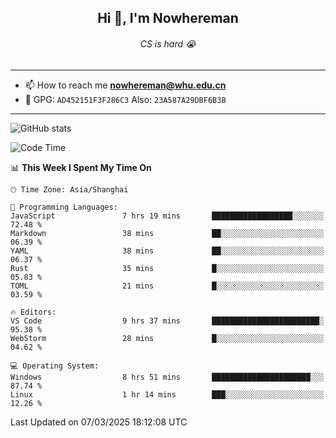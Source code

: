 <h2 align="center">Hi 👋, I'm Nowhereman</h2>
<h6 align="center">CS is hard 😭</h6>

---
- 📫 How to reach me **nowhereman@whu.edu.cn**
- 🔑 GPG: `AD452151F3F286C3`  Also: `23A587A29DBF6B3B`

---
![GitHub stats](https://github-readme-stats.vercel.app/api?username=nowherechan&theme=transparent&rank_icon=github&include_all_commits=true&count_private=true)

<!--START_SECTION:waka-->
![Code Time](http://img.shields.io/badge/Code%20Time-728%20hrs%2041%20mins-blue)

📊 **This Week I Spent My Time On** 

```text
🕑︎ Time Zone: Asia/Shanghai

💬 Programming Languages: 
JavaScript               7 hrs 19 mins       ██████████████████░░░░░░░   72.48 % 
Markdown                 38 mins             ██░░░░░░░░░░░░░░░░░░░░░░░   06.39 % 
YAML                     38 mins             ██░░░░░░░░░░░░░░░░░░░░░░░   06.37 % 
Rust                     35 mins             █░░░░░░░░░░░░░░░░░░░░░░░░   05.83 % 
TOML                     21 mins             █░░░░░░░░░░░░░░░░░░░░░░░░   03.59 % 

🔥 Editors: 
VS Code                  9 hrs 37 mins       ████████████████████████░   95.38 % 
WebStorm                 28 mins             █░░░░░░░░░░░░░░░░░░░░░░░░   04.62 % 

💻 Operating System: 
Windows                  8 hrs 51 mins       ██████████████████████░░░   87.74 % 
Linux                    1 hr 14 mins        ███░░░░░░░░░░░░░░░░░░░░░░   12.26 % 
```


 Last Updated on 07/03/2025 18:12:08 UTC
<!--END_SECTION:waka-->
